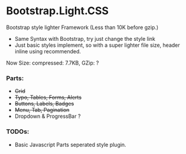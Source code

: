 # Bootstrap.Light.CSS

Bootstrap style lighter Framework (Less than 10K before gzip.)

- Same Syntax with Bootstrap, try just change the style link
- Just basic styles implement, so with a super lighter file size, header inline using recommended.

Now Size: compressed: 7.7KB, GZip: ?

### Parts:

- <del>Grid</del>
- <del>Typo, Tables, Forms, Alerts</del>
- <del>Buttons, Labels, Badges</del>
- <del>Menu, Tab, Pagination</del>
- Dropdown & ProgressBar ?

### TODOs:

- Basic Javascript Parts seperated style plugin.
